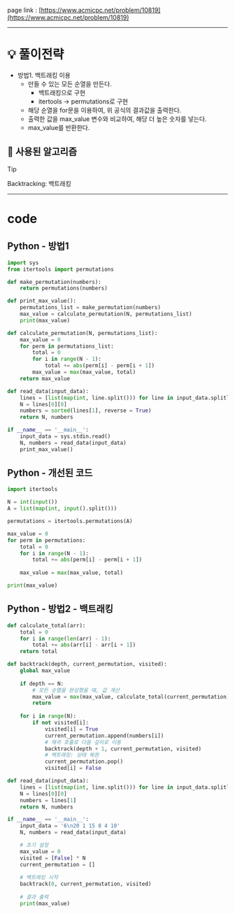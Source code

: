 page link : [https://www.acmicpc.net/problem/10819](https://www.acmicpc.net/problem/10819)

---

# 💡 풀이전략

- 방법1. 백트래킹 이용
    - 만들 수 있는 모든 순열을 만든다.
        - 백트래킹으로 구현
        - itertools → permutations로 구현
    - 해당 순열을 for문을 이용하여, 위 공식의 결과값을 출력한다.
    - 출력한 값을 max_value 변수와 비교하여, 해당 더 높은 숫자를 넣는다.
    - max_value를 반환한다.

## 🎨 사용된 알고리즘

> [!tip]
> Backtracking: 백트래킹

---

# code

## Python - 방법1

```python
import sys
from itertools import permutations

def make_permutation(numbers):
    return permutations(numbers)

def print_max_value():
    permutations_list = make_permutation(numbers)
    max_value = calculate_permutation(N, permutations_list)
    print(max_value)

def calculate_permutation(N, permutations_list):
    max_value = 0
    for perm in permutations_list:
        total = 0
        for i in range(N - 1):
            total += abs(perm[i] - perm[i + 1])
        max_value = max(max_value, total)
    return max_value

def read_data(input_data):
    lines = [list(map(int, line.split())) for line in input_data.splitlines()]
    N = lines[0][0]
    numbers = sorted(lines[1], reverse = True)
    return N, numbers

if __name__ == '__main__':
    input_data = sys.stdin.read()
    N, numbers = read_data(input_data)
    print_max_value()
```

## Python - 개선된 코드

```python
import itertools

N = int(input())
A = list(map(int, input().split()))

permutations = itertools.permutations(A)

max_value = 0
for perm in permutations:
    total = 0
    for i in range(N - 1):
        total += abs(perm[i] - perm[i + 1])
    
    max_value = max(max_value, total)

print(max_value)
```

## Python - 방법2 - 백트래킹

```python
def calculate_total(arr):
    total = 0
    for i in range(len(arr) - 1):
        total += abs(arr[i] - arr[i + 1])
    return total

def backtrack(depth, current_permutation, visited):
    global max_value
    
    if depth == N:
        # 모든 순열을 완성했을 때, 값 계산
        max_value = max(max_value, calculate_total(current_permutation))
        return
    
    for i in range(N):
        if not visited[i]:
            visited[i] = True
            current_permutation.append(numbers[i])
            # 재귀 호출로 다음 깊이로 이동
            backtrack(depth + 1, current_permutation, visited)
            # 백트래킹: 상태 복원
            current_permutation.pop()
            visited[i] = False

def read_data(input_data):
    lines = [list(map(int, line.split())) for line in input_data.splitlines()]
    N = lines[0][0]
    numbers = lines[1]
    return N, numbers

if __name__ == '__main__':
    input_data = '6\n20 1 15 8 4 10'
    N, numbers = read_data(input_data)

    # 초기 설정
    max_value = 0
    visited = [False] * N
    current_permutation = []
    
    # 백트래킹 시작
    backtrack(0, current_permutation, visited)
    
    # 결과 출력
    print(max_value)
```
